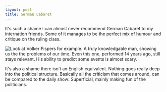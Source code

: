 ```yaml
---
layout: post
title: German Cabaret
---
```


It's such a shame I can almost never recommend German Cabaret to my internation friends. Some of it manages to be the perfect mix of humour and critique on the ruling class. 

![Look at Volker Pispers for example](https://www.youtube.com/watch?v=SG0Ql0VfcRg&t=3s). A truly knowledgable man, showing us the the problems of our time. Even this one, performed 14 years ago, still stays relevant. His ability to predict some events is almost scary.

It's also a shame there isn't an English equivalent. Nothing goes really deep into the political structure. Basically all the criticism that comes around, can be compared to the daily show: Superficial, mainly making fun of the politicians. 
